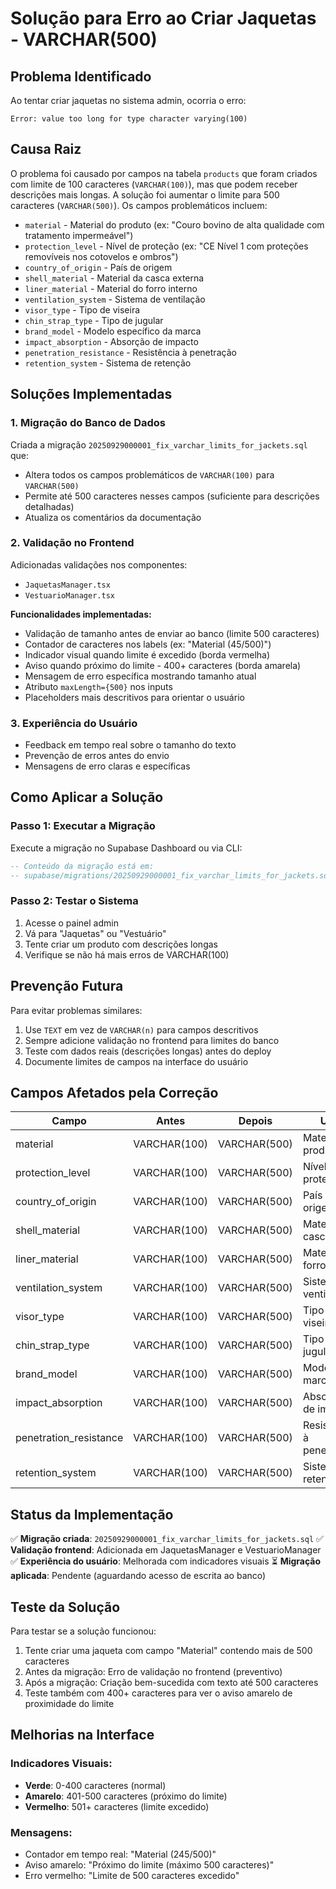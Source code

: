 # Solução para Erro ao Criar Jaquetas - VARCHAR(500)

## Problema Identificado

Ao tentar criar jaquetas no sistema admin, ocorria o erro:
```
Error: value too long for type character varying(100)
```

## Causa Raiz

O problema foi causado por campos na tabela `products` que foram criados com limite de 100 caracteres (`VARCHAR(100)`), mas que podem receber descrições mais longas. A solução foi aumentar o limite para 500 caracteres (`VARCHAR(500)`). Os campos problemáticos incluem:

- `material` - Material do produto (ex: "Couro bovino de alta qualidade com tratamento impermeável")
- `protection_level` - Nível de proteção (ex: "CE Nível 1 com proteções removíveis nos cotovelos e ombros")
- `country_of_origin` - País de origem
- `shell_material` - Material da casca externa
- `liner_material` - Material do forro interno
- `ventilation_system` - Sistema de ventilação
- `visor_type` - Tipo de viseira
- `chin_strap_type` - Tipo de jugular
- `brand_model` - Modelo específico da marca
- `impact_absorption` - Absorção de impacto
- `penetration_resistance` - Resistência à penetração
- `retention_system` - Sistema de retenção

## Soluções Implementadas

### 1. Migração do Banco de Dados
Criada a migração `20250929000001_fix_varchar_limits_for_jackets.sql` que:
- Altera todos os campos problemáticos de `VARCHAR(100)` para `VARCHAR(500)`
- Permite até 500 caracteres nesses campos (suficiente para descrições detalhadas)
- Atualiza os comentários da documentação

### 2. Validação no Frontend
Adicionadas validações nos componentes:
- `JaquetasManager.tsx`
- `VestuarioManager.tsx`

**Funcionalidades implementadas:**
- Validação de tamanho antes de enviar ao banco (limite 500 caracteres)
- Contador de caracteres nos labels (ex: "Material (45/500)")
- Indicador visual quando limite é excedido (borda vermelha)
- Aviso quando próximo do limite - 400+ caracteres (borda amarela)
- Mensagem de erro específica mostrando tamanho atual
- Atributo `maxLength={500}` nos inputs
- Placeholders mais descritivos para orientar o usuário

### 3. Experiência do Usuário
- Feedback em tempo real sobre o tamanho do texto
- Prevenção de erros antes do envio
- Mensagens de erro claras e específicas

## Como Aplicar a Solução

### Passo 1: Executar a Migração
Execute a migração no Supabase Dashboard ou via CLI:
```sql
-- Conteúdo da migração está em:
-- supabase/migrations/20250929000001_fix_varchar_limits_for_jackets.sql
```

### Passo 2: Testar o Sistema
1. Acesse o painel admin
2. Vá para "Jaquetas" ou "Vestuário"
3. Tente criar um produto com descrições longas
4. Verifique se não há mais erros de VARCHAR(100)

## Prevenção Futura

Para evitar problemas similares:
1. Use `TEXT` em vez de `VARCHAR(n)` para campos descritivos
2. Sempre adicione validação no frontend para limites do banco
3. Teste com dados reais (descrições longas) antes do deploy
4. Documente limites de campos na interface do usuário

## Campos Afetados pela Correção

| Campo | Antes | Depois | Uso |
|-------|--------|---------|-----|
| material | VARCHAR(100) | VARCHAR(500) | Material do produto |
| protection_level | VARCHAR(100) | VARCHAR(500) | Nível de proteção |
| country_of_origin | VARCHAR(100) | VARCHAR(500) | País de origem |
| shell_material | VARCHAR(100) | VARCHAR(500) | Material da casca |
| liner_material | VARCHAR(100) | VARCHAR(500) | Material do forro |
| ventilation_system | VARCHAR(100) | VARCHAR(500) | Sistema de ventilação |
| visor_type | VARCHAR(100) | VARCHAR(500) | Tipo de viseira |
| chin_strap_type | VARCHAR(100) | VARCHAR(500) | Tipo de jugular |
| brand_model | VARCHAR(100) | VARCHAR(500) | Modelo da marca |
| impact_absorption | VARCHAR(100) | VARCHAR(500) | Absorção de impacto |
| penetration_resistance | VARCHAR(100) | VARCHAR(500) | Resistência à penetração |
| retention_system | VARCHAR(100) | VARCHAR(500) | Sistema de retenção |

## Status da Implementação

✅ **Migração criada**: `20250929000001_fix_varchar_limits_for_jackets.sql`
✅ **Validação frontend**: Adicionada em JaquetasManager e VestuarioManager
✅ **Experiência do usuário**: Melhorada com indicadores visuais
⏳ **Migração aplicada**: Pendente (aguardando acesso de escrita ao banco)

## Teste da Solução

Para testar se a solução funcionou:
1. Tente criar uma jaqueta com campo "Material" contendo mais de 500 caracteres
2. Antes da migração: Erro de validação no frontend (preventivo)
3. Após a migração: Criação bem-sucedida com texto até 500 caracteres
4. Teste também com 400+ caracteres para ver o aviso amarelo de proximidade do limite

## Melhorias na Interface

### Indicadores Visuais:
- **Verde**: 0-400 caracteres (normal)
- **Amarelo**: 401-500 caracteres (próximo do limite)
- **Vermelho**: 501+ caracteres (limite excedido)

### Mensagens:
- Contador em tempo real: "Material (245/500)"
- Aviso amarelo: "Próximo do limite (máximo 500 caracteres)"
- Erro vermelho: "Limite de 500 caracteres excedido"
